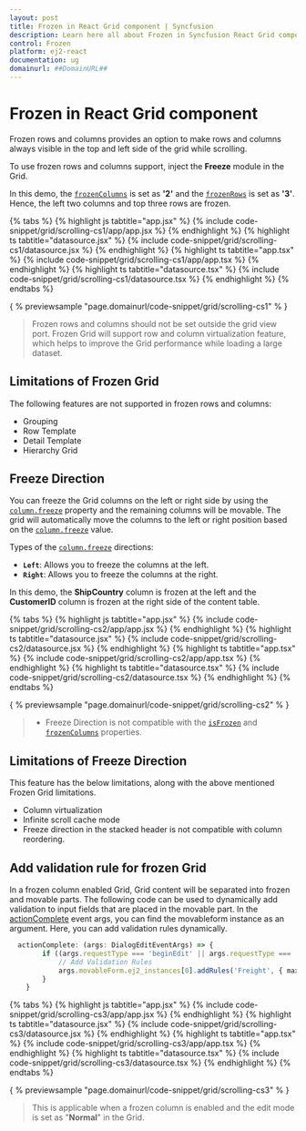```yaml
---
layout: post
title: Frozen in React Grid component | Syncfusion
description: Learn here all about Frozen in Syncfusion React Grid component of Syncfusion Essential JS 2 and more.
control: Frozen 
platform: ej2-react
documentation: ug
domainurl: ##DomainURL##
---
```


# Frozen in React Grid component

Frozen rows and columns provides an option to make rows and columns always visible in the top and left side of the grid while scrolling.

To use frozen rows and columns support, inject the **Freeze** module in the Grid.

In this demo, the [`frozenColumns`](https://ej2.syncfusion.com/angular/documentation/api/grid/#frozencolumns) is set as **'2'** and the [`frozenRows`](https://ej2.syncfusion.com/angular/documentation/api/grid/#frozenrows)
is set as **'3'**. Hence, the left two columns and top three rows are frozen.

{% tabs %}
{% highlight js tabtitle="app.jsx" %}
{% include code-snippet/grid/scrolling-cs1/app/app.jsx %}
{% endhighlight %}
{% highlight ts tabtitle="datasource.jsx" %}
{% include code-snippet/grid/scrolling-cs1/datasource.jsx %}
{% endhighlight %}
{% highlight ts tabtitle="app.tsx" %}
{% include code-snippet/grid/scrolling-cs1/app/app.tsx %}
{% endhighlight %}
{% highlight ts tabtitle="datasource.tsx" %}
{% include code-snippet/grid/scrolling-cs1/datasource.tsx %}
{% endhighlight %}
{% endtabs %}

{ % previewsample "page.domainurl/code-snippet/grid/scrolling-cs1" % }

> Frozen rows and columns should not be set outside the grid view port.
> Frozen Grid will support row and column virtualization feature, which helps to improve the Grid performance while loading a large dataset.

## Limitations of Frozen Grid

The following features are not supported in frozen rows and columns:

* Grouping
* Row Template
* Detail Template
* Hierarchy Grid

## Freeze Direction

You can freeze the Grid columns on the left or right side by using the [`column.freeze`](https://ej2.syncfusion.com/angular/documentation/api/grid/column/#freeze) property and the remaining columns will be movable. The grid will automatically move the columns to the left or right position based on the [`column.freeze`](https://ej2.syncfusion.com/angular/documentation/api/grid/column/#freeze) value.

Types of the [`column.freeze`](https://ej2.syncfusion.com/angular/documentation/api/grid/column/#freeze) directions:

* **`Left`**: Allows you to freeze the columns at the left.
* **`Right`**: Allows you to freeze the columns at the right.

In this demo, the **ShipCountry** column is frozen at the left and the **CustomerID** column is frozen at the right side of the content table.

{% tabs %}
{% highlight js tabtitle="app.jsx" %}
{% include code-snippet/grid/scrolling-cs2/app/app.jsx %}
{% endhighlight %}
{% highlight ts tabtitle="datasource.jsx" %}
{% include code-snippet/grid/scrolling-cs2/datasource.jsx %}
{% endhighlight %}
{% highlight ts tabtitle="app.tsx" %}
{% include code-snippet/grid/scrolling-cs2/app/app.tsx %}
{% endhighlight %}
{% highlight ts tabtitle="datasource.tsx" %}
{% include code-snippet/grid/scrolling-cs2/datasource.tsx %}
{% endhighlight %}
{% endtabs %}

{ % previewsample "page.domainurl/code-snippet/grid/scrolling-cs2" % }

> * Freeze Direction is not compatible with the [`isFrozen`](https://ej2.syncfusion.com/angular/documentation/api/grid/column/#isfrozen) and [`frozenColumns`](https://ej2.syncfusion.com/angular/documentation/api/grid/#frozencolumns) properties.

## Limitations of Freeze Direction

This feature has the below limitations, along with the above mentioned Frozen Grid limitations.

* Column virtualization
* Infinite scroll cache mode
* Freeze direction in the stacked header is not compatible with column reordering.

## Add validation rule for frozen Grid

In a frozen column enabled Grid, Grid content will be separated into frozen and movable parts. The following code can be used to dynamically add validation to input fields that are placed in the movable part. In the [actionComplete](https://ej2.syncfusion.com/angular/documentation/api/grid/#actioncomplete) event args, you can find the movableform instance as an argument. Here, you can add validation rules dynamically.

```typescript
  actionComplete: (args: DialogEditEventArgs) => {
        if ((args.requestType === 'beginEdit' || args.requestType === 'add')) {
            // Add Validation Rules
            args.movableForm.ej2_instances[0].addRules('Freight', { max: 200 }); // Here, 'Freight' is the column name.
        }
    }

```

{% tabs %}
{% highlight js tabtitle="app.jsx" %}
{% include code-snippet/grid/scrolling-cs3/app/app.jsx %}
{% endhighlight %}
{% highlight ts tabtitle="datasource.jsx" %}
{% include code-snippet/grid/scrolling-cs3/datasource.jsx %}
{% endhighlight %}
{% highlight ts tabtitle="app.tsx" %}
{% include code-snippet/grid/scrolling-cs3/app/app.tsx %}
{% endhighlight %}
{% highlight ts tabtitle="datasource.tsx" %}
{% include code-snippet/grid/scrolling-cs3/datasource.tsx %}
{% endhighlight %}
{% endtabs %}

{ % previewsample "page.domainurl/code-snippet/grid/scrolling-cs3" % }

> This is applicable when a frozen column is enabled and the edit mode is set as "**Normal**" in the Grid.
